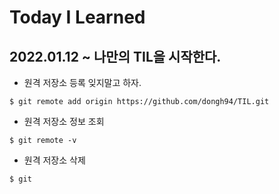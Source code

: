 # Today I Learned

## 2022.01.12 ~ 나만의 TIL을 시작한다.

-   원격 저장소 등록 잊지말고 하자.

```
$ git remote add origin https://github.com/dongh94/TIL.git
```

-   원격 저장소 정보 조회

```
$ git remote -v
```

-   원격 저장소 삭제

```
$ git
```
